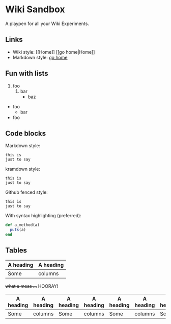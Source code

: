 # Wiki Sandbox

A playpen for all your Wiki Experiments.

## Links

* Wiki style: [[Home]] [[go home|Home]]
* Markdown style: [go home](/Home)

## Fun with lists

1. foo
    1. bar
        * baz

* foo
    * bar
* foo

## Code blocks

Markdown style:

    this is
    just to say

kramdown style:

~~~~~~~~
this is
just to say
~~~~~~~~

Github fenced style:

```
this is
just to say
```

With syntax highlighting (preferred):

```ruby
def a_method(a)
  puts(a)
end
```

## Tables

| A heading | A heading |
| --------- | --------- |
| Some      | columns   |

~~what a mess …~~ HOORAY!

| A heading | A heading | A heading | A heading | A heading | A heading | A heading | A heading |
| --------- | --------- | --------- | --------- | --------- | --------- | --------- | --------- |
| Some      | columns   | Some      | columns   | Some      | columns   | Some      | columns   |
